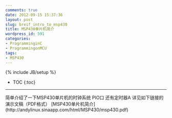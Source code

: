 ```yaml
---
comments: true
date: 2012-09-15 15:37:36
layout: post
slug: breif_intro_to_msp430
title: MSP430单片机简介
wordpress_id: 591
categories:
- ProgramminginC
- ProgrammingonMCU
tags:
- MSP430
---
```


{% include JB/setup %}
* TOC
{:toc}
<hr/>
简单介绍了一下MSP430单片机的时钟系统 PIO口 还有定时器A
详见如下链接的演示文稿（PDF格式）
[MSP430单片机简介](http://andylinux.sinaapp.com/html/MSP430/msp430.pdf)
